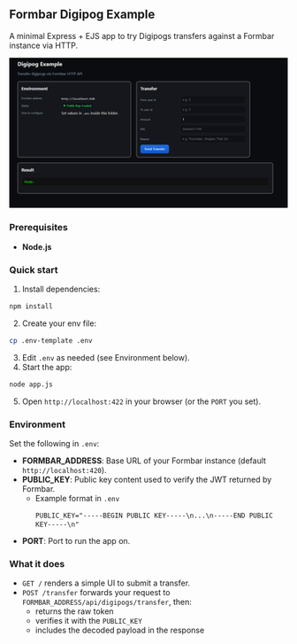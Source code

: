 ## Formbar Digipog Example
A minimal Express + EJS app to try Digipogs transfers against a Formbar instance via HTTP.

<img src="public/img/preview.png" alt="Preview" width="800" />

### Prerequisites
- **Node.js**

### Quick start
1. Install dependencies:
```bash
npm install
```
2. Create your env file:
```bash
cp .env-template .env
```
3. Edit `.env` as needed (see Environment below).
4. Start the app:
```bash
node app.js
```
5. Open `http://localhost:422` in your browser (or the `PORT` you set).

### Environment
Set the following in `.env`:
- **FORMBAR_ADDRESS**: Base URL of your Formbar instance (default `http://localhost:420`).
- **PUBLIC_KEY**: Public key content used to verify the JWT returned by Formbar.
  - Example format in `.env`
    ```
    PUBLIC_KEY="-----BEGIN PUBLIC KEY-----\n...\n-----END PUBLIC KEY-----\n"
    ```
- **PORT**: Port to run the app on.

### What it does
- `GET /` renders a simple UI to submit a transfer.
- `POST /transfer` forwards your request to `FORMBAR_ADDRESS/api/digipogs/transfer`, then:
  - returns the raw token
  - verifies it with the `PUBLIC_KEY`
  - includes the decoded payload in the response
